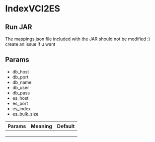 # IndexVCI2ES

## Run JAR
The mappings.json file included with the JAR should not be modified :) create an issue if u want

## Params
- db_host
- db_port
- db_name
- db_user
- db_pass
- es_host
- es_port
- es_index
- es_bulk_size

| Params  | Meaning  | Default  |
|---|---|---|
|   |   |   |
|   |   |   |
|   |   |   |
